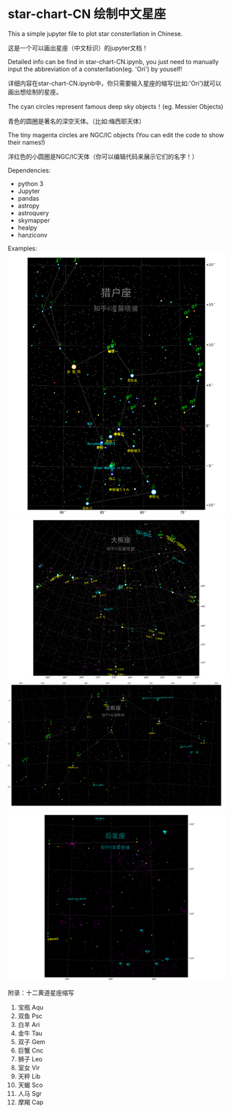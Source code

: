 # star-chart-CN 绘制中文星座

This a simple jupyter file to plot star consterllation in Chinese.

这是一个可以画出星座（中文标识）的jupyter文档！

Detailed info can be find in star-chart-CN.ipynb, you just need to manually input the 
abbreviation of a consterllation(eg. 'Ori') by youself!

详细内容在star-chart-CN.ipynb中，你只需要输入星座的缩写(比如:'Ori')就可以画出想绘制的星座。


The cyan circles represent famous deep sky objects！(eg. Messier Objects)

青色的圆圈是著名的深空天体。（比如:梅西耶天体）

The tiny magenta circles are NGC/IC objects (You can edit the code to show their names!)

洋红色的小圆圈是NGC/IC天体（你可以编辑代码来展示它们的名字！）

Dependencies:
* python 3
* Jupyter 
* pandas
* astropy
* astroquery
* skymapper
* healpy
* hanziconv
             
Examples:
![alt text](https://github.com/oxno2/star-chart-CN/blob/master/Ori.png)
![alt text](https://github.com/oxno2/star-chart-CN/blob/master/UMa.png)
![alt text](https://github.com/oxno2/star-chart-CN/blob/master/Aqr.png)
![alt text](https://github.com/oxno2/star-chart-CN/blob/master/example_coma.png)

附录：十二黄道星座缩写

1. 宝瓶    Aqu
2. 双鱼    Psc 
3. 白羊    Ari
4. 金牛    Tau
5. 双子    Gem
6. 巨蟹    Cnc
7. 狮子    Leo
8. 室女    Vir
9. 天秤    Lib
10. 天蝎    Sco
11. 人马    Sgr
12. 摩羯    Cap
